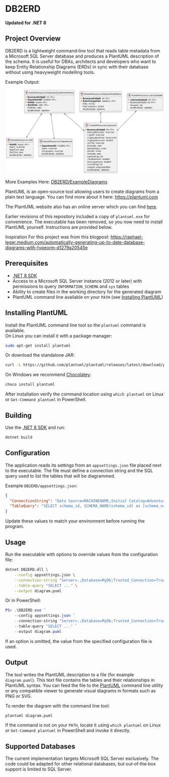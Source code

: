 # DB2ERD

**Updated for .NET 8**

## Project Overview

DB2ERD is a lightweight command‑line tool that reads table metadata from a Microsoft SQL Server database and produces a PlantUML description of the schema.  It is useful for DBAs, architects and developers who want to keep Entity Relationship Diagrams (ERDs) in sync with their database without using heavyweight modelling tools.

Example Output:

![Example diagram](https://raw.githubusercontent.com/dsphz/DB2ERD/main/DB2ERD/ExampleDiagrams/AdventureWorks2014%20-%20HumanResources%20Schema.png)

More Examples Here: [DB2ERD/ExampleDiagrams](DB2ERD/ExampleDiagrams)

PlantUML is an open-source tool allowing users to create diagrams from a plain text language.  You can find more about it here: https://plantuml.com

The PlantUML website also has an online server which you can find [here](https://www.plantuml.com/plantuml/uml/hLLVJzim47_Ff_0qQQDe3ErbGgYg41HMDiOGhVOwNU9hSyAnkxCDpGRVVKxAm43CMA5zY9hVdzxlVBQp7Uk0dQzKzahYb3IAELC5NFyumtfjqHFzVD0lZ3Ay_JhVslhu8Vny4w11VxDzEn2B_cO-k55F3IFDz8twMWhjvu7qHXPU-4h72fmstw2eK19iC1Q6PPVKGQwmKQ9sv6gn4Fs-M9ky4nSbEUo9mI3BbXmnyXNeKxJ6Su7s_RYagHEzx7Scn9tOeaKEXwAtBHpfchGBfYTVWfKGVsiLnr1Xmz3dm4K976FZfgiJMX9SUCRWlfOfwAkHD2MKGt0jBiEpvLmbCWnn3kmgrDr1Rk5b6bk1KlyVvnCRFqyJLgXxlvehKoDsLhthBMcqThzTqMNbgQ8T6GtgS7ZignmvLT-HcP4EHWdu6yz0qw_MxDZ8Da99o0sp9fcY7k4vghYjCV6poIVaLB9bkyIkZFjrfv_0v42D7JXlMuS7Iu9Q8dT28s9C6Oz11MkK1mfc3PwJY-7lKBJ9HiQpJIKRKt5sX72EZxBsF3Dgb_WZDXSpJx91lAQV7aa6SZD3BpDNjuC_8kiCroiCsYgxwV5Z9CrqmJWE6H6ZOoDcl4YRJg1-mVwSWiEz4lGCxnVI4UVqcb8PZNKCX9eE6CD8wAAEMlUil64pxe6Mr10xayQ4ZfpHlVPeMmxkXqJhbwVceb9FJF1MhA-lY-7oTfiqSOADQhUbBMbkioUF_DNbniRbPVhAU9PJn7-kJxjFilI8hbP5lAJ_akwWbhvIsHy0).

Earlier revisions of this repository included a copy of `plantuml.exe` for convenience. The executable has been removed, so you now need to install PlantUML yourself. Instructions are provided below.

Inspiration For this project was from this blogpost: https://raphael-leger.medium.com/automatically-generating-up-to-date-database-diagrams-with-typeorm-d1279a20545e

## Prerequisites

- [.NET 8 SDK](https://dotnet.microsoft.com/)
- Access to a Microsoft SQL Server instance (2012 or later) with permissions to query `INFORMATION_SCHEMA` and `sys` tables
- Ability to create files in the working directory for the generated diagram
- PlantUML command line available on your `PATH` (see [Installing PlantUML](#installing-plantuml))

## Installing PlantUML

Install the PlantUML command line tool so the `plantuml` command is available.  
On Linux you can install it with a package manager:

```bash
sudo apt-get install plantuml
```

Or download the standalone JAR:

```bash
curl -L https://github.com/plantuml/plantuml/releases/latest/download/plantuml.jar -o plantuml.jar
```

On Windows we recommend [Chocolatey](https://chocolatey.org/):

```powershell
choco install plantuml
```

After installation verify the command location using `which plantuml` on Linux or
`Get-Command plantuml` in PowerShell.

## Building

Use the [.NET 8 SDK](https://dotnet.microsoft.com/) and run:

```bash
dotnet build
```

## Configuration

The application reads its settings from an `appsettings.json` file placed next to the executable. The file must define a connection string and the SQL query used to list the tables that will be diagrammed.

Example `DB2ERD/appsettings.json`:

```json
{
  "ConnectionString": "Data Source=MACHINENAME;Initial Catalog=AdventureWorks2014;User ID=sa;Password=MYPASSWORD;Connect Timeout=30;",
  "TableQuery": "SELECT schema_id, SCHEMA_NAME(schema_id) as [schema_name], name as table_name, object_id, '['+SCHEMA_NAME(schema_id)+'].['+name+']' AS full_name FROM sys.tables where is_ms_shipped = 0"
}
```

Update these values to match your environment before running the program.

## Usage

Run the executable with options to override values from the configuration file:

```bash
dotnet DB2ERD.dll \
    --config appsettings.json \
    --connection-string "Server=.;Database=MyDb;Trusted_Connection=True;" \
    --table-query "SELECT ..." \
    --output diagram.puml
```

Or in PowerShell:

```powershell
PS> .\DB2ERD.exe `
    --config appsettings.json `
    --connection-string "Server=.;Database=MyDb;Trusted_Connection=True;" `
    --table-query "SELECT ..." `
    --output diagram.puml
```

If an option is omitted, the value from the specified configuration file is used.

## Output

The tool writes the PlantUML description to a file (for example `diagram.puml`).  This text file contains the tables and their relationships in PlantUML syntax.  You can feed the file to the [PlantUML](https://plantuml.com/) command line utility or any compatible viewer to generate visual diagrams in formats such as PNG or SVG.

To render the diagram with the command line tool:

```bash
plantuml diagram.puml
```

If the command is not on your `PATH`, locate it using `which plantuml` on Linux
or `Get-Command plantuml` in PowerShell and invoke it directly.

## Supported Databases

The current implementation targets Microsoft SQL Server exclusively.  The code could be adapted for other relational databases, but out‑of‑the‑box support is limited to SQL Server.

